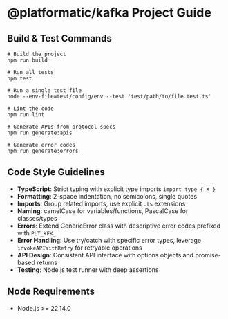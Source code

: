 # @platformatic/kafka Project Guide

## Build & Test Commands
```
# Build the project
npm run build

# Run all tests
npm test

# Run a single test file
node --env-file=test/config/env --test 'test/path/to/file.test.ts'

# Lint the code
npm run lint

# Generate APIs from protocol specs
npm run generate:apis

# Generate error codes
npm run generate:errors
```

## Code Style Guidelines
- **TypeScript**: Strict typing with explicit type imports `import type { X }`
- **Formatting**: 2-space indentation, no semicolons, single quotes
- **Imports**: Group related imports, use explicit `.ts` extensions
- **Naming**: camelCase for variables/functions, PascalCase for classes/types
- **Errors**: Extend GenericError class with descriptive error codes prefixed with `PLT_KFK_`
- **Error Handling**: Use try/catch with specific error types, leverage `invokeAPIWithRetry` for retryable operations
- **API Design**: Consistent API interface with options objects and promise-based returns
- **Testing**: Node.js test runner with deep assertions

## Node Requirements
- Node.js >= 22.14.0